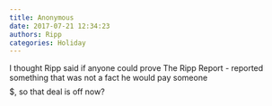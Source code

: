 ```yaml
---
title: Anonymous
date: 2017-07-21 12:34:23
authors: Ripp
categories: Holiday
---
```


 I thought Ripp said if anyone could prove The Ripp Report - reported something that was not a fact he would pay someone $$$$$, so that deal is off now?